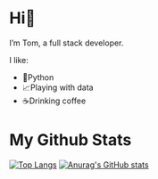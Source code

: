 # Hi👋 

I’m Tom, a full stack developer.

I like:
- 🐍Python
- 📈Playing with data
- ☕Drinking coffee

# My Github Stats

[![Top Langs](https://github-readme-stats.vercel.app/api/top-langs/?username=twarsop&theme=dracula)](https://github.com/anuraghazra/github-readme-stats) [![Anurag's GitHub stats](https://github-readme-stats.vercel.app/api?username=twarsop&theme=dracula)](https://github.com/anuraghazra/github-readme-stats)
